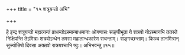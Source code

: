 +++
title = "१५ शत्रूयन्तो अभि"

+++

हे इन्द्र शत्रूयन्तो मह्यत्यन्तं व्राधन्तोऽस्मान्बाधमानाः ओगणासः सङ्घीभूता ये शत्रवो नोऽस्मानभि ततस्ते निक्षिपन्ति तेऽमित्राः शत्रवोऽन्धेन तमसा महातान्धकारेण सचन्ताम्। सङ्गच्छन्ताम्। किञ्च तानमित्रान् सुज्योतिषो दिवसा अक्तवो रात्रयश्चाभि ष्युः। अभिभवन्तु॥१५॥